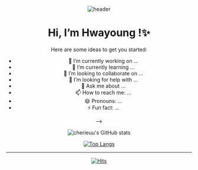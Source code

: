 <div align=center>
  
![header](https://capsule-render.vercel.app/api?type=waving&color=auto&height=300&section=header&text=Yoo%20hwayoung&fontSize=90)
<div align=center><h1> Hi, I’m Hwayoung !✨ </h1></div>

Here are some ideas to get you started:

- 🔭 I’m currently working on ...
- 🌱 I’m currently learning ...
- 👯 I’m looking to collaborate on ...
- 🤔 I’m looking for help with ...
- 💬 Ask me about ...
- 📫 How to reach me: ...
- 😄 Pronouns: ...
- ⚡ Fun fact: ...

-->

  
![cherieuu's GitHub stats](https://github-readme-stats.vercel.app/api?username=cherieuu&show_icons=true&theme=radical)

[![Top Langs](https://github-readme-stats.vercel.app/api/top-langs/?username=cherieuu&layout=compact&theme=radical)](https://github.com/cherieuu)
  
<hr>


[![Hits](https://hits.seeyoufarm.com/api/count/incr/badge.svg?url=https%3A%2F%2Fgithub.com%2Fcherieuu&count_bg=%236A00B8&title_bg=%23706AAC&icon=&icon_color=%23E7E7E7&title=hits&edge_flat=false)](https://hits.seeyoufarm.com)
</div>
